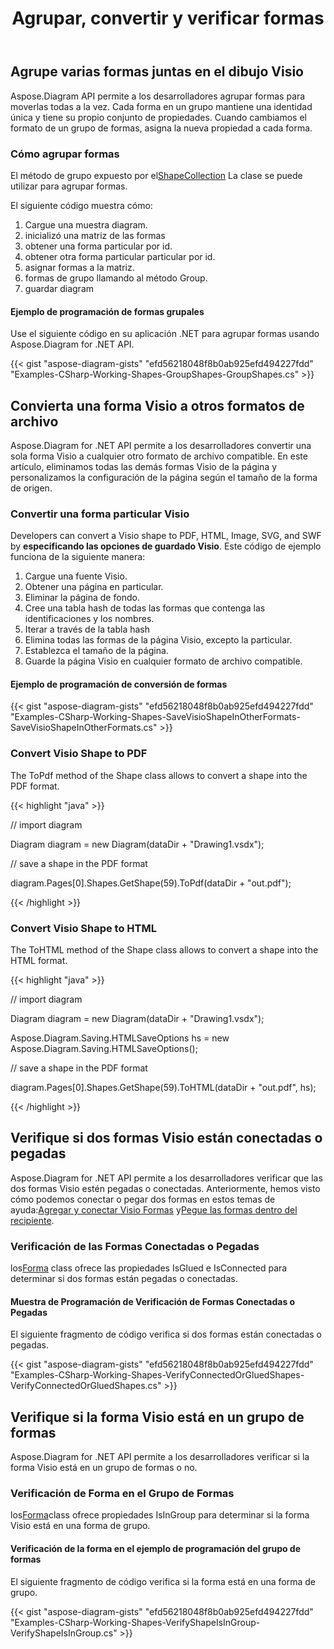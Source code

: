 ﻿---
title: Agrupar, convertir y verificar formas
type: docs
weight: 80
url: /es/net/group-convert-and-verify-shapes/
description: Esta sección explica cómo agrupar formas con Aspose.Diagram.
---
## **Agrupe varias formas juntas en el dibujo Visio**
Aspose.Diagram API permite a los desarrolladores agrupar formas para moverlas todas a la vez. Cada forma en un grupo mantiene una identidad única y tiene su propio conjunto de propiedades. Cuando cambiamos el formato de un grupo de formas, asigna la nueva propiedad a cada forma.
### **Cómo agrupar formas**
 El método de grupo expuesto por el[ShapeCollection](http://www.aspose.com/api/net/diagram/aspose.diagram/shapecollection) La clase se puede utilizar para agrupar formas.

El siguiente código muestra cómo:

1. Cargue una muestra diagram.
1. inicializó una matriz de las formas
1. obtener una forma particular por id.
1. obtener otra forma particular particular por id.
1. asignar formas a la matriz.
1. formas de grupo llamando al método Group.
1. guardar diagram
#### **Ejemplo de programación de formas grupales**
Use el siguiente código en su aplicación .NET para agrupar formas usando Aspose.Diagram for .NET API.

{{< gist "aspose-diagram-gists" "efd56218048f8b0ab925efd494227fdd" "Examples-CSharp-Working-Shapes-GroupShapes-GroupShapes.cs" >}}
## **Convierta una forma Visio a otros formatos de archivo**
Aspose.Diagram for .NET API permite a los desarrolladores convertir una sola forma Visio a cualquier otro formato de archivo compatible. En este artículo, eliminamos todas las demás formas Visio de la página y personalizamos la configuración de la página según el tamaño de la forma de origen.
### **Convertir una forma particular Visio**
Developers can convert a Visio shape to PDF, HTML, Image, SVG, and SWF by **especificando las opciones de guardado Visio**.
Este código de ejemplo funciona de la siguiente manera:

1. Cargue una fuente Visio.
1. Obtener una página en particular.
1. Eliminar la página de fondo.
1. Cree una tabla hash de todas las formas que contenga las identificaciones y los nombres.
1. Iterar a través de la tabla hash
1. Elimina todas las formas de la página Visio, excepto la particular.
1. Establezca el tamaño de la página.
1. Guarde la página Visio en cualquier formato de archivo compatible.
#### **Ejemplo de programación de conversión de formas**
{{< gist "aspose-diagram-gists" "efd56218048f8b0ab925efd494227fdd" "Examples-CSharp-Working-Shapes-SaveVisioShapeInOtherFormats-SaveVisioShapeInOtherFormats.cs" >}}
### **Convert Visio Shape to PDF**
The ToPdf method of the Shape class allows to convert a shape into the PDF format.

{{< highlight "java" >}}

 // import diagram

Diagram diagram = new Diagram(dataDir + "Drawing1.vsdx");

// save a shape in the PDF format

diagram.Pages[0].Shapes.GetShape(59).ToPdf(dataDir + "out.pdf");

{{< /highlight >}}
### **Convert Visio Shape to HTML**
The ToHTML method of the Shape class allows to convert a shape into the HTML format.

{{< highlight "java" >}}

 // import diagram

Diagram diagram = new Diagram(dataDir + "Drawing1.vsdx");

Aspose.Diagram.Saving.HTMLSaveOptions hs = new Aspose.Diagram.Saving.HTMLSaveOptions();

// save a shape in the PDF format

diagram.Pages[0].Shapes.GetShape(59).ToHTML(dataDir + "out.pdf", hs);

{{< /highlight >}}
## **Verifique si dos formas Visio están conectadas o pegadas**
 Aspose.Diagram for .NET API permite a los desarrolladores verificar que las dos formas Visio estén pegadas o conectadas. Anteriormente, hemos visto cómo podemos conectar o pegar dos formas en estos temas de ayuda:[Agregar y conectar Visio Formas](https://docs.aspose.com/diagram/net/add-retrieve-copy-and-read-visio-shape-data/) y[Pegue las formas dentro del recipiente](/diagram/es/net/working-with-shapes-gluing/).
### **Verificación de las Formas Conectadas o Pegadas**
 los[Forma](http://www.aspose.com/api/net/diagram/aspose.diagram/shape) class ofrece las propiedades IsGlued e IsConnected para determinar si dos formas están pegadas o conectadas.
#### **Muestra de Programación de Verificación de Formas Conectadas o Pegadas**
El siguiente fragmento de código verifica si dos formas están conectadas o pegadas.

{{< gist "aspose-diagram-gists" "efd56218048f8b0ab925efd494227fdd" "Examples-CSharp-Working-Shapes-VerifyConnectedOrGluedShapes-VerifyConnectedOrGluedShapes.cs" >}}
## **Verifique si la forma Visio está en un grupo de formas**
Aspose.Diagram for .NET API permite a los desarrolladores verificar si la forma Visio está en un grupo de formas o no.
### **Verificación de Forma en el Grupo de Formas**
los[Forma](http://www.aspose.com/api/net/diagram/aspose.diagram/shape)class ofrece propiedades IsInGroup para determinar si la forma Visio está en una forma de grupo.
#### **Verificación de la forma en el ejemplo de programación del grupo de formas**
El siguiente fragmento de código verifica si la forma está en una forma de grupo.

{{< gist "aspose-diagram-gists" "efd56218048f8b0ab925efd494227fdd" "Examples-CSharp-Working-Shapes-VerifyShapeIsInGroup-VerifyShapeIsInGroup.cs" >}}
